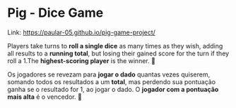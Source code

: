 # Pig - Dice Game

Link: https://paular-05.github.io/pig-game-project/  <br/>

Players take turns to **roll a single dice** as many times as they wish, adding all results to a **running total**, but losing their gained score for the turn if they roll a 1.The **highest-scoring player** is the winner. :pig:

Os jogadores se revezam para **jogar o dado** quantas vezes quiserem, somando todos os resultados a um **total**, mas perdendo sua pontuação ganha se o resultado for 1, ao jogar o dado. O **jogador com a pontuação mais alta** é o vencedor. :pig:

